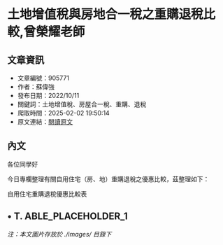 # 土地增值稅與房地合一稅之重購退稅比較,曾榮耀老師

## 文章資訊
- 文章編號：905771
- 作者：蘇偉強
- 發布日期：2022/10/11
- 關鍵詞：土地增值稅、房屋合一稅、重購、退稅
- 爬取時間：2025-02-02 19:50:14
- 原文連結：[閱讀原文](https://real-estate.get.com.tw/Columns/detail.aspx?no=905771)

## 內文
各位同學好

今日專欄整理有關自用住宅（房、地）重購退稅之優惠比較，茲整理如下：

自用住宅重購退稅優惠比較表

• T. ABLE_PLACEHOLDER_1
---
*注：本文圖片存放於 ./images/ 目錄下*
